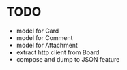 # TODO

* model for Card
* model for Comment
* model for Attachment
* extract http client from Board
* compose and dump to JSON feature
